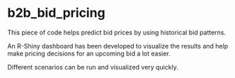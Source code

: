 # b2b_bid_pricing

This piece of code helps predict bid prices by using historical bid patterns. 

An R-Shiny dashboard has been developed to visualize the results and help make pricing decisions for an upcoming bid a lot easier.

Different scenarios can be run and visualized very quickly. 

